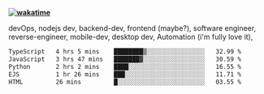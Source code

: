 **[![wakatime](https://wakatime.com/badge/user/87646243-158a-4241-a3cb-668e1fa2dbb8.svg)](https://wakatime.com/@87646243-158a-4241-a3cb-668e1fa2dbb8?style=plastic)**


devOps, nodejs dev, backend-dev, frontend (maybe?), software engineer, reverse-engineer, mobile-dev, desktop dev, Automation (i'm fully love it), 

<!--START_SECTION:waka-->

```txt
TypeScript   4 hrs 5 mins    ████████▒░░░░░░░░░░░░░░░░   32.99 %
JavaScript   3 hrs 47 mins   ███████▓░░░░░░░░░░░░░░░░░   30.59 %
Python       2 hrs 2 mins    ████░░░░░░░░░░░░░░░░░░░░░   16.55 %
EJS          1 hr 26 mins    ███░░░░░░░░░░░░░░░░░░░░░░   11.71 %
HTML         26 mins         █░░░░░░░░░░░░░░░░░░░░░░░░   03.55 %
```

<!--END_SECTION:waka-->
